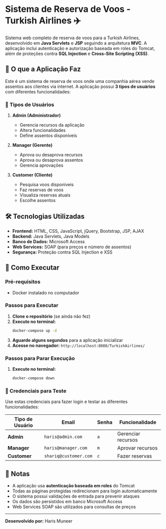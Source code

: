 # Sistema de Reserva de Voos - Turkish Airlines ✈️

Sistema web completo de reserva de voos para a Turkish Airlines, desenvolvido em **Java Servlets** e **JSP** seguindo a arquitetura **MVC**. A aplicação inclui autenticação e autorização baseada em roles do Tomcat, além de proteções contra **SQL Injection** e **Cross-Site Scripting (XSS)**.

## 🎯 O que a Aplicação Faz

Este é um sistema de reserva de voos onde uma companhia aérea vende assentos aos clientes via internet. A aplicação possui **3 tipos de usuários** com diferentes funcionalidades:

### 👥 Tipos de Usuários

1. **Admin (Administrador)**
   - Gerencia recursos da aplicação
   - Altera funcionalidades
   - Define assentos disponíveis

2. **Manager (Gerente)**
   - Aprova ou desaprova recursos
   - Aprova ou desaprova assentos
   - Gerencia aprovações

3. **Customer (Cliente)**
   - Pesquisa voos disponíveis
   - Faz reservas de voos
   - Visualiza reservas atuais
   - Escolhe assentos

## 🛠️ Tecnologias Utilizadas

- **Frontend:** HTML, CSS, JavaScript, jQuery, Bootstrap, JSP, AJAX
- **Backend:** Java Servlets, Java Models
- **Banco de Dados:** Microsoft Access
- **Web Services:** SOAP (para preços e número de assentos)
- **Segurança:** Proteção contra SQL Injection e XSS

## 🚀 Como Executar 

### Pré-requisitos
- Docker instalado no computador

### Passos para Executar

1. **Clone o repositório** (se ainda não fez)
2. **Execute no terminal:**
   ```bash
   docker-compose up -d
   ```
3. **Aguarde alguns segundos** para a aplicação inicializar
4. **Acesse no navegador:** `http://localhost:8080/TurkishAirlines/`

### Passos para Parar Execução

1. **Execute no terminal:**
   ```bash
   docker-compose down
   ```

### 🔑 Credenciais para Teste

Use estas credenciais para fazer login e testar as diferentes funcionalidades:

| Tipo de Usuário | Email | Senha | Funcionalidade |
|----------------|-------|-------|----------------|
| **Admin** | `haris@admin.com` | `a` | Gerenciar recursos |
| **Manager** | `haris@manager.com` | `m` | Aprovar recursos |
| **Customer** | `shariq@customer.com` | `c` | Fazer reservas |

## 📝 Notas

- A aplicação usa **autenticação baseada em roles** do Tomcat
- Todas as páginas protegidas redirecionam para login automaticamente
- O sistema possui validações de entrada para prevenir ataques
- Os dados são persistidos em banco Microsoft Access
- Web Services SOAP são utilizados para consultas de preços

---

**Desenvolvido por:** Haris Muneer
